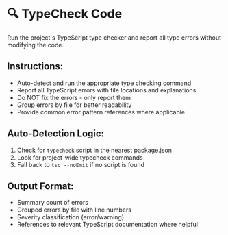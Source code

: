 # 🔍 TypeCheck Code

Run the project's TypeScript type checker and report all type errors without modifying the code.

## Instructions:
- Auto-detect and run the appropriate type checking command
- Report all TypeScript errors with file locations and explanations
- Do NOT fix the errors - only report them
- Group errors by file for better readability
- Provide common error pattern references where applicable

## Auto-Detection Logic:
1. Check for `typecheck` script in the nearest package.json
2. Look for project-wide typecheck commands
3. Fall back to `tsc --noEmit` if no script is found

## Output Format:
- Summary count of errors
- Grouped errors by file with line numbers
- Severity classification (error/warning)
- References to relevant TypeScript documentation where helpful 